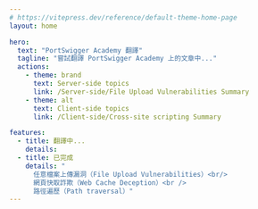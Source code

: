 ```yaml
---
# https://vitepress.dev/reference/default-theme-home-page
layout: home

hero:
  text: "PortSwigger Academy 翻譯"
  tagline: "嘗試翻譯 PortSwigger Academy 上的文章中..."
  actions:
    - theme: brand
      text: Server-side topics
      link: /Server-side/File Upload Vulnerabilities Summary
    - theme: alt
      text: Client-side topics
      link: /Client-side/Cross-site scripting Summary

features:
  - title: 翻譯中...
    details: 
  - title: 已完成
    details: "
      任意檔案上傳漏洞（File Upload Vulnerabilities）<br/>
      網頁快取詐欺（Web Cache Deception）<br />
      路徑遍歷（Path traversal）"
---
```



